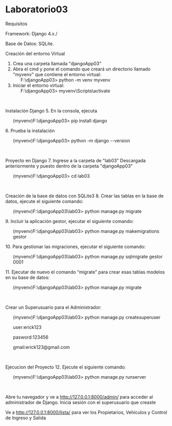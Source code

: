 # Laboratorio03
<p>Requisitos</p>
<p>Framework: Django 4.x./<p>
<p>Base de Datos: SQLite.</p>

Creación del entorno Virtual
1. Crea una carpeta llamada "djangoApp03"
2. Abra el cmd y pone el comando que creará un directorio llamado "myvenv" que contiene el entorno virtual:
   <ul>F:\djangoApp03> python -m venv myvenv</ul>
3. Iniciar el entorno virtual:
   <ul>F:\djangoApp03> myvenv\Scripts\activate</ul>
<br>
   
Instalación Django
5. En la consola, ejecuta
   <ul>(myvenv)F:\djangoApp03> pip install django</ul>
6. Prueba la instalación
   <ul>(myvenv)F:\djangoApp03> python -m django --version</ul>
<br>

Proyecto en Django
7. Ingrese a la carpeta de "lab03" Descargada anteriormente y puesto dentro de la carpeta "djangoApp03"
   <ul>(myvenv)F:\djangoApp03> cd lab03</ul>
<br>

Creación de la base de datos con SQLite3
8. Crear las tablas en la base de datos, ejecute el siguiente comando:
   <ul>(myvenv)F:\djangoApp03\lab03> python manage.py migrate</ul>
9. Incluir la aplicación gestor, ejecutar el siguiente comando:
   <ul>(myvenv)F:\djangoApp03\lab03> python manage.py makemigrations gestor</ul>
10. Para gestionar las migraciones, ejecutar el siguiente comando:
   <ul>(myvenv)F:\djangoApp03\lab03> python manage.py sqlmigrate gestor 0001</ul>
11. Ejecutar de nuevo el comando “migrate” para crear esas tablas modelos en su base de datos:
   <ul>(myvenv)F:\djangoApp03\lab03> python manage.py migrate</ul>
<br>

Crear un Superusuario para el Administrador:
   <ul>(myvenv)F:\djangoApp03\lab03> python manage.py createsuperuser</ul>
   <ul>user:erick123</ul>
   <ul>pasword:123456</ul>
   <ul>gmail:erick123@gmail.com</ul>
<br>

Ejecucion del Proyecto
12. Ejecute el siguiente comando:
   <ul>(myvenv)F:\djangoApp03\lab03> python manage.py runserver</ul>
<br>

Abre tu navegador y ve a http://127.0.0.1:8000/admin/ para acceder al administrador de Django. Inicia sesión con el superusuario que creaste
<br>

Ve a http://127.0.0.1:8000/lista/ para ver los Propietarios, Vehículos y  Control de Ingreso y Salida



